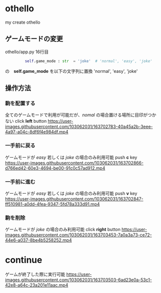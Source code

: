 
# othello
 my create othello

## ゲームモードの変更
 othello/app.py 16行目
~~~py
         self.game_mode : str  = 'joke'  # 'normal', 'easy', 'joke'
~~~
 の　__self.game_mode__ を以下の文字列に置換 'normal', 'easy', 'joke'

## 操作方法

### 駒を配置する
 全てのゲームモードで利用が可能だが、_nomal_ の場合置ける場所に目印がつかない
 click __left__ button
https://user-images.githubusercontent.com/103062031/163702783-40a45a2b-3eee-4a97-a04c-8df6f4e984df.mp4

### 一手前に戻る
 ゲームモードが _easy_ 若しくは _joke_ の場合のみ利用可能
 push __c__ key
https://user-images.githubusercontent.com/103062031/163702866-d766ed42-60e3-4694-be00-91c0c57ad912.mp4

### 一手前に進む
 ゲームモードが _easy_ 若しくは _joke_ の場合のみ利用可能
 push __v__ key
https://user-images.githubusercontent.com/103062031/163702847-ff510981-a0dd-4fea-9347-5fd78a333d91.mp4

### 駒を削除
 ゲームモードが _joke_ の場合のみ利用可能
 click __right__ button
https://user-images.githubusercontent.com/103062031/163703453-7a0a3a73-ce72-44e6-a037-8be4b5258252.mp4

# continue
 ゲームが終了した際に実行可能
https://user-images.githubusercontent.com/103062031/163703503-6ad23e0a-53c1-42e8-a64c-23a201e11aac.mp4

